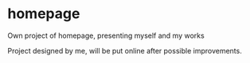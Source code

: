 # homepage
Own project of homepage, presenting myself and my works

Project designed by me, will be put online after possible improvements.
